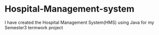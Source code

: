 # Hospital-Management-system
I have created the Hospital Management System(HMS)  using Java for my Semester3 termwork project

